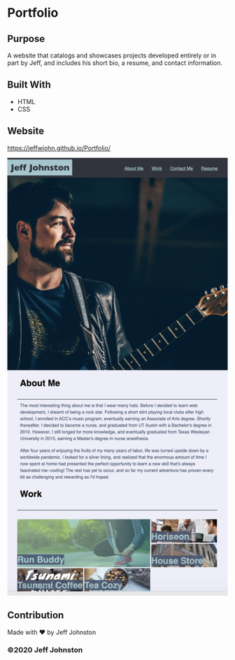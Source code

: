 # Portfolio

## Purpose
A website that catalogs and showcases projects developed entirely or in part by Jeff, and includes his short bio, a resume, and contact information. 

## Built With
* HTML
* CSS

## Website
https://jeffwjohn.github.io/Portfolio/

![Screenshot](assets/images/screenshot.png)

## Contribution
Made with ❤️ by Jeff Johnston

### ©️2020 Jeff Johnston